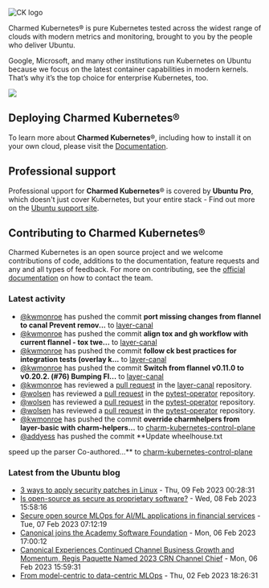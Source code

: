![CK logo](https://assets.ubuntu.com/v1/451d4cf4-Charmed+Kubernetes_RGB_onWhite_2022.svg)

Charmed Kubernetes® is pure Kubernetes tested across the widest range of clouds with modern metrics and monitoring, brought to you by the people who deliver Ubuntu.

Google, Microsoft, and many other institutions run Kubernetes on Ubuntu because we focus on the latest container capabilities in modern kernels. That’s why it’s the top choice for enterprise Kubernetes, too.

![](https://assets.ubuntu.com/v1/843c77b6-juju-at-a-glace.svg)

## Deploying Charmed Kubernetes®

To learn more about **Charmed Kubernetes**®, including how to install it on your own cloud, please visit the [Documentation][docs].

## Professional support

Professional upport for **Charmed Kubernetes**® is covered by **Ubuntu Pro**, which doesn't just cover Kubernetes, but your entire stack - Find out more on the [Ubuntu support site](https://ubuntu.com/support).

## Contributing to Charmed Kubernetes®

Charmed Kubernetes is an open source project and we welcome contributions of code, additions to the documentation, feature requests and any and all types of feedback. For more on contributing, see the [official documentation][get-in-touch] on how to contact the team.

<!-- LINKS -->
[docs]: https://ubuntu.com/kubernetes/docs
[get-in-touch]: https://ubuntu.com/kubernetes/docs/get-in-touch

### Latest activity

<!-- activity starts -->
 - [@kwmonroe](https://github.com/kwmonroe) has pushed the commit **port missing changes from flannel to canal  Prevent remov...** to [layer-canal](https://github.com/charmed-kubernetes/layer-canal)
 - [@kwmonroe](https://github.com/kwmonroe) has pushed the commit **align tox and gh workflow with current flannel  - tox twe...** to [layer-canal](https://github.com/charmed-kubernetes/layer-canal)
 - [@kwmonroe](https://github.com/kwmonroe) has pushed the commit **follow ck best practices for integration tests (overlay k...** to [layer-canal](https://github.com/charmed-kubernetes/layer-canal)
 - [@kwmonroe](https://github.com/kwmonroe) has pushed the commit **Switch from flannel v0.11.0 to v0.20.2. (#76)  Bumping Fl...** to [layer-canal](https://github.com/charmed-kubernetes/layer-canal)
 - [@kwmonroe](https://github.com/kwmonroe) has reviewed a [pull request](https://github.com/charmed-kubernetes/layer-canal/pull/76) in the [layer-canal](https://github.com/charmed-kubernetes/layer-canal) repository.
 - [@wolsen](https://github.com/wolsen) has reviewed a [pull request](https://github.com/charmed-kubernetes/pytest-operator/pull/99) in the [pytest-operator](https://github.com/charmed-kubernetes/pytest-operator) repository.
 - [@wolsen](https://github.com/wolsen) has reviewed a [pull request](https://github.com/charmed-kubernetes/pytest-operator/pull/99) in the [pytest-operator](https://github.com/charmed-kubernetes/pytest-operator) repository.
 - [@wolsen](https://github.com/wolsen) has reviewed a [pull request](https://github.com/charmed-kubernetes/pytest-operator/pull/99) in the [pytest-operator](https://github.com/charmed-kubernetes/pytest-operator) repository.
 - [@kwmonroe](https://github.com/kwmonroe) has pushed the commit **override charmhelpers from layer-basic with charm-helpers...** to [charm-kubernetes-control-plane](https://github.com/charmed-kubernetes/charm-kubernetes-control-plane)
 - [@addyess](https://github.com/addyess) has pushed the commit **Update wheelhouse.txt  speed up the parser  Co-authored...** to [charm-kubernetes-control-plane](https://github.com/charmed-kubernetes/charm-kubernetes-control-plane)
<!-- activity ends -->

<!-- roadmap starts -->

<!-- roadmap ends -->

### Latest from the Ubuntu blog

<!-- blog starts -->
* [3 ways to apply security patches in Linux](https://ubuntu.com//blog/3-ways-to-apply-security-patches-in-linux) - Thu, 09 Feb 2023 00:28:31 
* [Is open-source as secure as proprietary software?](https://ubuntu.com//blog/does-open-source-software-have-the-same-safety-as-proprietary-software) - Wed, 08 Feb 2023 15:58:16 
* [Secure open source MLOps for AI/ML applications in financial services](https://ubuntu.com//blog/secure-open-source-mlops-for-ai-ml-applications-in-financial-services) - Tue, 07 Feb 2023 07:12:19 
* [Canonical joins the Academy Software Foundation](https://ubuntu.com//blog/canonical-joins-the-academy-software-foundation) - Mon, 06 Feb 2023 17:00:12 
* [Canonical Experiences Continued Channel Business Growth and Momentum, Regis Paquette Named 2023 CRN Channel Chief](https://ubuntu.com//blog/canonical-continued-channel-business-growth-regis-paquette-2023-crn-channel-chief) - Mon, 06 Feb 2023 15:59:31 
* [From model-centric to data-centric MLOps](https://ubuntu.com//blog/data-centric-mlops) - Thu, 02 Feb 2023 18:26:31 
<!-- blog ends -->
